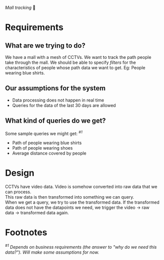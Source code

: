 _Mall tracking_ 🛒
# Requirements
## What are we trying to do?
We have a mall with a mesh of CCTVs. We want to track the path people take through the mall. We should be able to specify _filters_ for the characteristics of people whose path data we want to get. Eg: People wearing blue shirts.

## Our assumptions for the system
- Data processing does not happen in real time
- Queries for the data of the last 30 days are allowed

## What kind of queries do we get?  
Some sample queries we might get: <sup>_#1_</sup>  
- Path of people wearing blue shirts
- Path of people wearing shoes
- Average distance covered by people

# Design
CCTVs have video data. Video is somehow converted into raw data that we can process.  
This raw data is then transformed into something we can query.  
When we get a query, we try to use the transformed data. If the transformed data does not have the datapoints we need, we trigger the video -> raw data -> transformed data again.  

# Footnotes
_<sup>#1</sup> Depends on business requirements (the answer to "why do we need this data?"). Will make some assumptions for now._